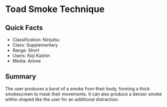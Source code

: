 # Toad Smoke Technique

## Quick Facts
- Classification: Ninjutsu
- Class: Supplementary
- Range: Short
- Users: Koji Kashin
- Media: Anime

## Summary
The user produces a burst of a smoke from their body, forming a thick smokescreen to mask their movements. It can also produce a denser smoke within shaped like the user for an additional distraction.
